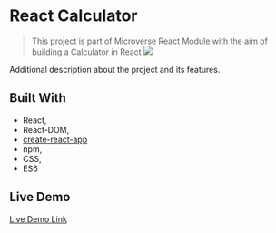 # React Calculator

> This project is part of Microverse React Module with the aim of building a Calculator in React 
![](https://img.shields.io/badge/Microverse-blueviolet)

Additional description about the project and its features.

## Built With

- React,
- React-DOM,
- [create-react-app](https://github.com/facebook/create-react-app)
- npm,
- CSS,
- ES6

## Live Demo

[Live Demo Link](https://react-project-calculator.herokuapp.com/)
